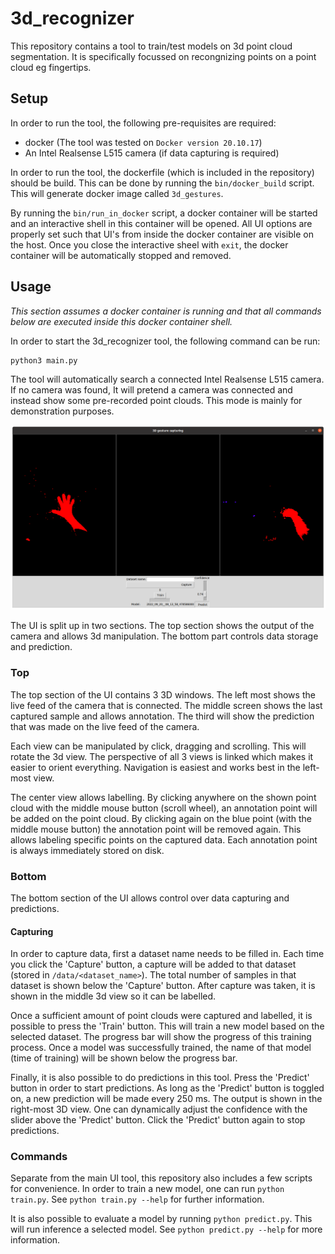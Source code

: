 # 3d_recognizer

This repository contains a tool to train/test models on 3d point cloud segmentation. It is specifically focussed on recongnizing points on a point cloud eg fingertips.

## Setup
In order to run the tool, the following pre-requisites are required:
* docker (The tool was tested on `Docker version 20.10.17`)
* An Intel Realsense L515 camera (if data capturing is required)

In order to run the tool, the dockerfile (which is included in the repository) should be build. This can be done by running the `bin/docker_build` script.
This will generate docker image called `3d_gestures`.

By running the `bin/run_in_docker` script, a docker container will be started and an interactive shell in this container will be opened.
All UI options are properly set such that UI's from inside the docker container are visible on the host.
Once you close the interactive sheel with `exit`, the docker container will be automatically stopped and removed.

## Usage
_This section assumes a docker container is running and that all commands below are executed inside this docker container shell._

In order to start the 3d_recognizer tool, the following command can be run:
```shell
python3 main.py
```
The tool will automatically search a connected Intel Realsense L515 camera. If no camera was found,
It will pretend a camera was connected and instead show some pre-recorded point clouds. This
mode is mainly for demonstration purposes.

![main UI screenshot](./screenshot.png "main screenshot")

The UI is split up in two sections. The top section shows the output of the camera and allows 3d manipulation.
The bottom part controls data storage and prediction.

### Top
The top section of the UI contains 3 3D windows. The left most shows the live feed of the camera that is
connected. The middle screen shows the last captured sample and allows annotation. The third will
show the prediction that was made on the live feed of the camera.

Each view can be manipulated by click, dragging and scrolling. This will rotate the 3d view. The 
perspective of all 3 views is linked which makes it easier to orient everything. Navigation is easiest and works best in the left-most view.

The center view allows labelling. By clicking anywhere on the shown point cloud with the middle mouse button (scroll wheel),
an annotation point will be added on the point cloud. By clicking again on the blue point (with the middle mouse button) the
annotation point will be removed again. This allows labeling specific points on the captured data.
Each annotation point is always immediately stored on disk.

### Bottom
The bottom section of the UI allows control over data capturing and predictions.

#### Capturing
In order to capture data, first a dataset name needs to be filled in. Each time you click the
'Capture' button, a capture will be added to that dataset (stored in `/data/<dataset_name>`). The
total number of samples in that dataset is shown below the 'Capture' button.
After capture was taken, it is shown in the middle 3d view so it can be labelled.

Once a sufficient amount of point clouds were captured and labelled, it is possible to press the
'Train' button. This will train a new model based on the selected dataset. The progress bar will show
the progress of this training process. Once a model was successfully trained, the name of that model (time of training)
will be shown below the progress bar.

Finally, it is also possible to do predictions in this tool. Press the 'Predict' button in order to start
predictions. As long as the 'Predict' button is toggled on, a new prediction will be made every 250 ms. The
output is shown in the right-most 3D view. One can dynamically adjust the confidence with the slider above the 'Predict' button.
Click the 'Predict' button again to stop predictions.

### Commands

Separate from the main UI tool, this repository also includes a few scripts for convenience.
In order to train a new model, one can run `python train.py`. See `python train.py --help` for further information.

It is also possible to evaluate a model by running `python predict.py`. This will run inference a selected model.
See `python predict.py --help` for more information.

